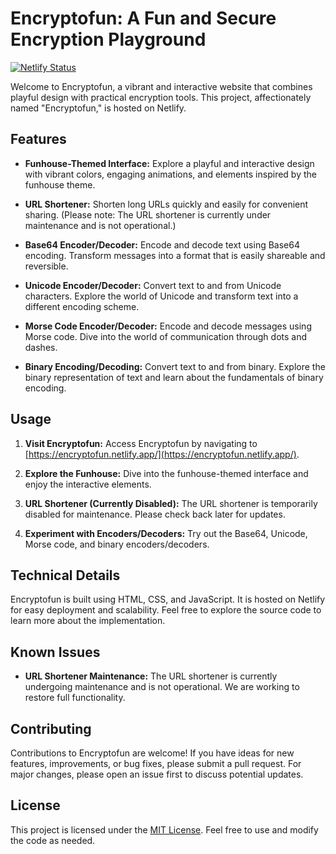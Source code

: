 # Encryptofun: A Fun and Secure Encryption Playground

[![Netlify Status](https://api.netlify.com/api/v1/badges/YOUR_NETLIFY_SITE_ID/deploy-status)](https://app.netlify.com/sites/YOUR_NETLIFY_SITE_ID)

Welcome to Encryptofun, a vibrant and interactive website that combines playful design with practical encryption tools. This project, affectionately named "Encryptofun," is hosted on Netlify.

## Features

- **Funhouse-Themed Interface:** Explore a playful and interactive design with vibrant colors, engaging animations, and elements inspired by the funhouse theme.

- **URL Shortener:** Shorten long URLs quickly and easily for convenient sharing. (Please note: The URL shortener is currently under maintenance and is not operational.)

- **Base64 Encoder/Decoder:** Encode and decode text using Base64 encoding. Transform messages into a format that is easily shareable and reversible.

- **Unicode Encoder/Decoder:** Convert text to and from Unicode characters. Explore the world of Unicode and transform text into a different encoding scheme.

- **Morse Code Encoder/Decoder:** Encode and decode messages using Morse code. Dive into the world of communication through dots and dashes.

- **Binary Encoding/Decoding:** Convert text to and from binary. Explore the binary representation of text and learn about the fundamentals of binary encoding.

## Usage

1. **Visit Encryptofun:** Access Encryptofun by navigating to [https://encryptofun.netlify.app/](https://encryptofun.netlify.app/).

2. **Explore the Funhouse:** Dive into the funhouse-themed interface and enjoy the interactive elements.

3. **URL Shortener (Currently Disabled):** The URL shortener is temporarily disabled for maintenance. Please check back later for updates.

4. **Experiment with Encoders/Decoders:** Try out the Base64, Unicode, Morse code, and binary encoders/decoders.

## Technical Details

Encryptofun is built using HTML, CSS, and JavaScript. It is hosted on Netlify for easy deployment and scalability. Feel free to explore the source code to learn more about the implementation.

## Known Issues

- **URL Shortener Maintenance:** The URL shortener is currently undergoing maintenance and is not operational. We are working to restore full functionality.

## Contributing

Contributions to Encryptofun are welcome! If you have ideas for new features, improvements, or bug fixes, please submit a pull request. For major changes, please open an issue first to discuss potential updates.

## License

This project is licensed under the [MIT License](LICENSE). Feel free to use and modify the code as needed.

